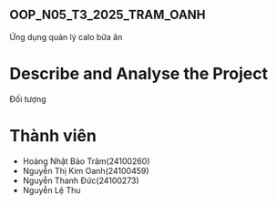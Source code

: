 ## OOP_N05_T3_2025_TRAM_OANH
Ứng dụng quản lý calo bữa ăn

# Describe and Analyse the Project
 Đối tượng
 




# Thành viên
- Hoàng Nhật Bảo Trâm(24100260)
- Nguyễn Thị Kim Oanh(24100459)
- Nguyễn Thanh Đức(24100273)
- Nguyễn Lệ Thu 
